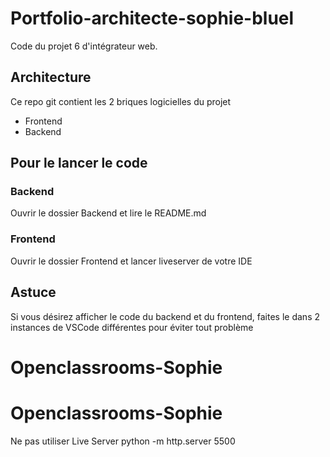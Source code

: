 # Portfolio-architecte-sophie-bluel

Code du projet 6 d'intégrateur web.

## Architecture

Ce repo git contient les 2 briques logicielles du projet

- Frontend
- Backend

## Pour le lancer le code

### Backend

Ouvrir le dossier Backend et lire le README.md

### Frontend

Ouvrir le dossier Frontend et lancer liveserver de votre IDE

## Astuce

Si vous désirez afficher le code du backend et du frontend, faites le dans 2 instances de VSCode différentes pour éviter tout problème

# Openclassrooms-Sophie

# Openclassrooms-Sophie

Ne pas utiliser Live Server
python -m http.server 5500
